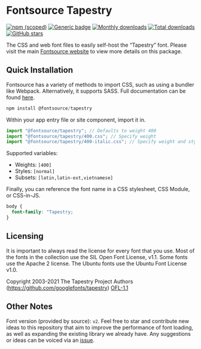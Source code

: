 # Fontsource Tapestry

[![npm (scoped)](https://img.shields.io/npm/v/@fontsource/tapestry?color=brightgreen)](https://www.npmjs.com/package/@fontsource/tapestry) [![Generic badge](https://img.shields.io/badge/fontsource-passing-brightgreen)](https://github.com/fontsource/fontsource) [![Monthly downloads](https://badgen.net/npm/dm/@fontsource/tapestry)](https://github.com/fontsource/fontsource) [![Total downloads](https://badgen.net/npm/dt/@fontsource/tapestry)](https://github.com/fontsource/fontsource) [![GitHub stars](https://img.shields.io/github/stars/fontsource/fontsource.svg?style=social&label=Star)](https://github.com/fontsource/fontsource/stargazers)

The CSS and web font files to easily self-host the “Tapestry” font. Please visit the main [Fontsource website](https://fontsource.org/fonts/tapestry) to view more details on this package.

## Quick Installation

Fontsource has a variety of methods to import CSS, such as using a bundler like Webpack. Alternatively, it supports SASS. Full documentation can be found [here](https://beta.fontsource.org/docs/getting-started/introduction).

```javascript
npm install @fontsource/tapestry
```

Within your app entry file or site component, import it in.

```javascript
import "@fontsource/tapestry"; // Defaults to weight 400
import "@fontsource/tapestry/400.css"; // Specify weight
import "@fontsource/tapestry/400-italic.css"; // Specify weight and style

```

Supported variables:
- Weights: `[400]`
- Styles: `[normal]`
- Subsets: `[latin,latin-ext,vietnamese]`

Finally, you can reference the font name in a CSS stylesheet, CSS Module, or CSS-in-JS.

```css
body {
  font-family: "Tapestry;
}
```

## Licensing
It is important to always read the license for every font that you use.
Most of the fonts in the collection use the SIL Open Font License, v1.1. Some fonts use the Apache 2 license. The Ubuntu fonts use the Ubuntu Font License v1.0.

Copyright 2003-2021 The Tapestry Project Authors (https://github.com/googlefonts/tapestry)
[OFL-1.1](http://scripts.sil.org/OFL)

## Other Notes
Font version (provided by source): `v2`.
Feel free to star and contribute new ideas to this repository that aim to improve the performance of font loading, as well as expanding the existing library we already have. Any suggestions or ideas can be voiced via an [issue](https://github.com/fontsource/fontsource/issues).
